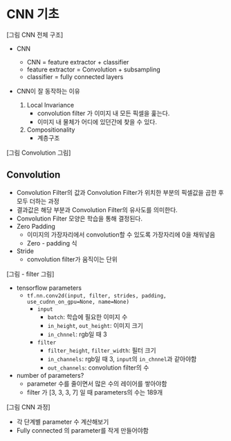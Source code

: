 # CNN 기초

[그림 CNN 전체 구조]

* CNN
  * CNN = feature extractor + classifier
  * feature extractor = Convolution + subsampling
  * classifier = fully connected layers

* CNN이 잘 동작하는 이유
  1. Local Invariance
     * convolution filter 가 이미지 내 모든 픽셀을 훑는다.
     * 이미지 내 물체가 어디에 있던간에 찾을 수 있다.
  2. Compositionality
     * 계층구조

[그림 Convolution 그림]

## Convolution

* Convolution Filter의 값과 Convolution Filter가 위치한 부분의 픽셀값을 곱한 후 모두 더하는 과정
* 결과값은 해당 부분과 Convolution Filter의 유사도를 의미한다.
* Convolution Filter 모양은 학습을 통해 결정된다.
* Zero Padding
  * 이미지의 가장자리에서 convolution할 수 있도록 가장자리에 0을 채워넣음
  * Zero - padding 식
* Stride
  * convolution filter가 움직이는 단위

[그림  - filter 그림]

* tensorflow parameters
  * ```tf.nn.conv2d(input, filter, strides, padding, use_cudnn_on_gpu=None, name=None)```
    * `input`
      - `batch`: 학습에 필요한 이미지 수
      - `in_height`, `out_height`: 이미지 크기
      - `in_chnnel`: rgb일 때 3
    * `filter`
      * `filter_height`, `filter_width`: 필터 크기
      * `in_channels`: rgb일 때 3, `input`의 `in_chnnel`과 같아야함
      * `out_channels`: convolution filter의 수
* number of parameters?
  * parameter 수를 줄이면서 많은 수의 레이어를 쌓아야함
  * filter 가 [3, 3, 3, 7] 일 때 parameters의 수는 189개

[그림 CNN 과정]

* 각 단계별 parameter 수 계산해보기
* Fully connected 의 parameter를 작게 만들어야함 